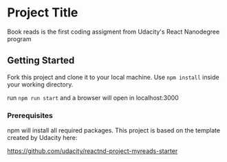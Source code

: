 # Project Title

Book reads is the first coding assigment from Udacity's React Nanodegree program

## Getting Started

Fork this project and clone it to your local machine. Use `npm install` inside your working directory.

run `npm run start` and a browser will open in localhost:3000

### Prerequisites

npm will install all required packages. This project is based on the template created by Udacity here:

https://github.com/udacity/reactnd-project-myreads-starter
